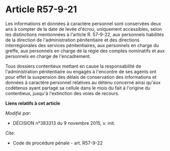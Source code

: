 # Article R57-9-21

Les informations et données à caractère personnel sont conservées deux ans à compter de la date de levée d'écrou, uniquement
accessibles, selon les distinctions mentionnées à l'article R. 57-9-22, aux personnels habilités de la direction de
l'administration pénitentiaire et des directions interrégionales des services pénitentiaires, aux personnels en charge du
greffe, aux personnels en charge de la régie des comptes nominatifs et aux personnels en charge de l'encadrement. 

Tous dossiers contentieux mettant en cause la responsabilité de l'administration pénitentiaire ou engagés à l'encontre de ses
agents ont pour effet la suspension des délais de conservation des informations et données à caractère personnel relatives au
détenu concerné ainsi qu'aux codétenus ayant partagé sa cellule dans le mois du fait à l'origine du contentieux, jusqu'à
l'extinction des voies de recours.

**Liens relatifs à cet article**

_Modifié par_:

  - DÉCISION n°383313 du 9 novembre 2015, v. init.

_Cite_:

  - Code de procédure pénale - art. R57-9-22
